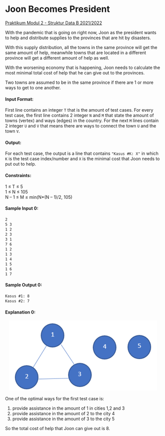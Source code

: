 # Joon Becomes President
[Praktikum Modul 2 - Struktur Data B 2021/2022](https://www.hackerrank.com/contests/alpro-its-sd-m2-b-2022/challenges)

With the pandemic that is going on right now, Joon as the president wants to help and distribute supplies to the provinces that are hit by disasters.

With this supply distribution, all the towns in the same province will get the same amount of help, meanwhile towns that are located in a different province will get a different amount of help as well.

With the worsening economy that is happening, Joon needs to calculate the most minimal total cost of help that he can give out to the provinces.

Two towns are assumed to be in the same province if there are 1 or more ways to get to one another.

#### Input Format:
First line contains an integer `T` that is the amount of test cases. For every test case, the first line contains 2 integer `N` and `M` that state the amount of towns (vertex) and ways (edges) in the country. For the next `M` lines contain 2 integer `U` and `V` that means there are ways to connect the town `U` and the town `V`.

#### Output:
For each test case, the output is a line that contains `"Kasus #K: X"` in which `K` is the test case index/number and `X` is the minimal cost that Joon needs to put out to help.

#### Constraints:
1 ≤ T ≤ 5<br>
1 ≤ N ≤ 105<br>
N – 1 ≤ M ≤ min(N*(N – 1)/2, 105)

#### Sample Input 0:
```
2
5 3
1 2
2 3
3 1
7 6
1 2
1 3
1 4
1 5
1 6
1 7
```

#### Sample Output 0:
```
Kasus #1: 8
Kasus #2: 7
```

#### Explanation 0:
<p align="center">
  <img src="https://github.com/kaylanFairuz/SD24/blob/main/Modul%203/assets/sd22-b4-explanation-0.png"/>
</p>

One of the optimal ways for the first test case is:
1. provide assistance in the amount of 1 in cities 1,2 and 3
2. provide assistance in the amount of 2 to the city 4
3. provide assistance in the amount of 3 to the city 5

So the total cost of help that Joon can give out is 8.

